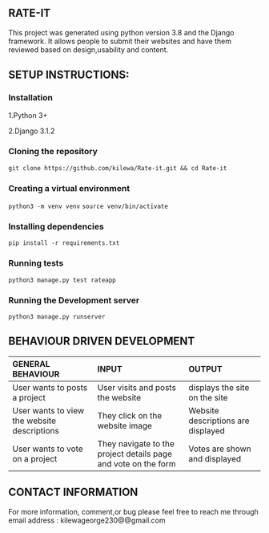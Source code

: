 ## RATE-IT
This project was generated using python version 3.8  and the Django framework. It allows people to submit their websites and have them reviewed based on design,usability and content.

## SETUP INSTRUCTIONS:

### Installation
 1.Python 3+

 2.Django 3.1.2

### Cloning the repository

`git clone https://github.com/kilewa/Rate-it.git && cd Rate-it`

### Creating a virtual environment

`python3 -m venv venv`
`source venv/bin/activate`

### Installing dependencies
`pip install -r requirements.txt`

### Running tests
`python3 manage.py test rateapp` 

### Running the Development server
`python3 manage.py runserver`



## BEHAVIOUR DRIVEN DEVELOPMENT
| GENERAL BEHAVIOUR | INPUT | OUTPUT|
|:------------------|:--------|:-----------|
|User wants to posts a project| User visits and posts the website |displays the site on the site|
|User wants to view the website descriptions|They click on the website image |Website descriptions are displayed|
|User wants to vote on a project| They navigate to the project details page and vote on the form|Votes are shown and displayed|




## CONTACT INFORMATION
For more information, comment,or bug please feel free to reach me through  email address : kilewageorge230@@gmail.com

